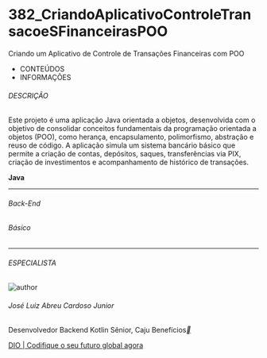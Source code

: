 # 382_CriandoAplicativoControleTransacoeSFinanceirasPOO

Criando um Aplicativo de Controle de Transações Financeiras com POO    

- CONTEÚDOS
- INFORMAÇÕES

###### DESCRIÇÃO

Este projeto é uma aplicação Java orientada a objetos, desenvolvida com o objetivo de consolidar conceitos fundamentais da programação orientada a objetos (POO), como herança, encapsulamento, polimorfismo, abstração e reuso de código. A aplicação simula um sistema bancário básico que permite a criação de contas, depósitos, saques, transferências via PIX, criação de investimentos e acompanhamento de histórico de transações.

**Java**

------

###### Back-End

###### Básico

------

###### ESPECIALISTA

![author](https://hermes.dio.me/users/author/photos/dfaa21c2-43ba-4eb1-8597-b55252ccb28c.jpg)

###### José Luiz Abreu Cardoso Junior

Desenvolvedor Backend Kotlin Sênior, Caju Benefícios[**](https://www.linkedin.com/in/josé-luiz-abreu-cardoso-junior-18483872/)

[DIO | Codifique o seu futuro global agora](https://web.dio.me/project/criando-um-aplicativo-de-controle-de-transacoes-financeiras-com-poo/learning/cdbe10a8-4610-4a93-8199-2522a7250c17?back=/track/ntt-data-java-e-ia-para-iniciantes&tab=undefined&moduleId=undefined)





